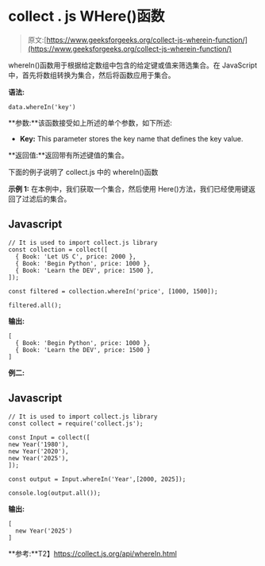 # collect . js WHere()函数

> 原文:[https://www.geeksforgeeks.org/collect-js-wherein-function/](https://www.geeksforgeeks.org/collect-js-wherein-function/)

whereIn()函数用于根据给定数组中包含的给定键或值来筛选集合。在 JavaScript 中，首先将数组转换为集合，然后将函数应用于集合。

**语法:**

```
data.whereIn('key')
```

**参数:**该函数接受如上所述的单个参数，如下所述:

*   **Key:** This parameter stores the key name that defines the key value.

**返回值:**返回带有所述键值的集合。

下面的例子说明了 collect.js 中的 whereIn()函数

**示例 1:** 在本例中，我们获取一个集合，然后使用 Here()方法，我们已经使用键返回了过滤后的集合。

## Javascript

```
// It is used to import collect.js library
const collection = collect([
  { Book: 'Let US C', price: 2000 },
  { Book: 'Begin Python', price: 1000 },
  { Book: 'Learn the DEV', price: 1500 },
]);

const filtered = collection.whereIn('price', [1000, 1500]);

filtered.all();
```

**输出:**

```
[
  { Book: 'Begin Python', price: 1000 },
  { Book: 'Learn the DEV', price: 1500 }
]
```

**例二:**

## Javascript

```
// It is used to import collect.js library
const collect = require('collect.js');

const Input = collect([
new Year('1980'),
new Year('2020'),
new Year('2025'),
]);

const output = Input.whereIn('Year',[2000, 2025]);

console.log(output.all());
```

**输出:**

```
[
  new Year('2025')
]
```

**参考:**T2】https://collect.js.org/api/whereIn.html